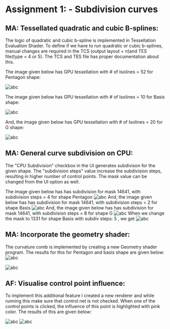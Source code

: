 # Assignment 1: - Subdivision curves

##  MA: Tessellated quadratic and cubic B-splines: 
The logic of quadratic and cubic b-spline is implemented in Tessellation Evaluation Shader. To define if we have to run quadratic or cubic b-splines, manual changes are required in the TCS (output layout = n)and TES file(type = 4 or 5). The TCS and TES file has proper documentation about this.


The image given below has GPU tessellation with # of Isolines = 52 for Pentagon shape:

![abc](https://github.com/Rohit8y/subDivisionSplines/blob/main/TS_Pent.png?raw=true)


The image given below has GPU tessellation with # of Isolines = 10 for Basis shape:

![abc](https://github.com/Rohit8y/subDivisionSplines/blob/main/TS_basis.png?raw=true)


And, the image given below has GPU tessellation with # of Isolines = 20 for G shape:

![abc](https://github.com/Rohit8y/subDivisionSplines/blob/main/TS_G.png?raw=true)

## MA: General curve subdivision on CPU:
The "CPU Subdivision" checkbox in the UI generates subdivison for the given shape. The "subdivision steps" value increase the subdivision steps, resulting in higher number of control points. The mask value can be changed from the UI option as well.

The image given below has has subdivision for mask 14641, with subdivision steps = 4 for shape Pentagon
![abc](https://github.com/Rohit8y/subDivisionSplines/blob/main/subDiv_Pent_default.png?raw=true)
And, the image given below has has subdivision for mask 14641, with subdivision steps = 2  for shape Basis
![abc](https://github.com/Rohit8y/subDivisionSplines/blob/main/subDiv_Basis_defauult.png?raw=true)
And, the image given below has has subdivision for mask 14641, with subdivision steps = 8  for shape G
![abc](https://github.com/Rohit8y/subDivisionSplines/blob/main/subDic_G_default.png?raw=true)
When we change the mask to 1331 for shape Basis with subdiv steps: 5 , we get 
![abc](https://github.com/Rohit8y/subDivisionSplines/blob/main/subDiv_basis_1331.png?raw=true)

## MA: Incorporate the geometry shader:
The curvature comb is implemented by creating a new Geometry shader program. The results for this for Pentagon and basis shape are given below:
![abc](https://github.com/Rohit8y/subDivisionSplines/blob/main/gS_pent_Comb.png?raw=true)

![abc](https://github.com/Rohit8y/subDivisionSplines/blob/main/gS_basis_comb.png?raw=true)


## AF: Visualise control point influence: 
To implement this additional feature I created a new renderer and while running this make sure that control net is not checked. When one of the control points is clicked, the influence of this point is highlighted with pink color. The results of this are given below:

![abc](https://github.com/Rohit8y/subDivisionSplines/blob/main/AF_pent.png?raw=true)
![abc](https://github.com/Rohit8y/subDivisionSplines/blob/main/AF_G.png?raw=true)





